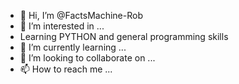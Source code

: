 - 👋 Hi, I’m @FactsMachine-Rob
- 👀 I’m interested in ...
- Learning PYTHON and general programming skills
- 🌱 I’m currently learning ...
- 💞️ I’m looking to collaborate on ...
- 📫 How to reach me ...

<!---
FactsMachine-Rob/FactsMachine-Rob is a ✨ special ✨ repository because its `README.md` (this file) appears on your GitHub profile.
You can click the Preview link to take a look at your changes.
--->
